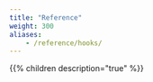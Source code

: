 ```yaml
---
title: "Reference"
weight: 300
aliases:
    - /reference/hooks/
---
```



{{% children description="true" %}}
